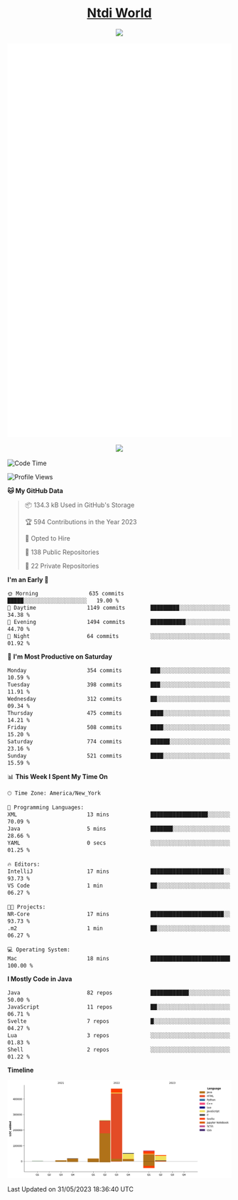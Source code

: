 <h1 align="center"><a href="https://www.ntdi.world">Ntdi World</a></h1>
<p align="center">
  <a href="https://github.com/n-tdi"><img src="https://readme-typing-svg.herokuapp.com?lines=FullStack+Developer;Web+Developer;Open-Source+Enthusiast;Java+Developer;Spigot-API%20Developer;&center=true&width=500&height=50"></a>
</p>

<div align="center">
  <img src="/github-metrics.svg"></img>
  
  <img src="https://komarev.com/ghpvc/?username=n-tdi&color=green"></img>
</div>

<!-- May use later.. idk -->
<!-- <a href="http://www.github.com/n-tdi"><img src="https://github-readme-stats.vercel.app/api?username=n-tdi&show_icons=true&hide=&count_private=true&title_color=0891b2&text_color=ffffff&icon_color=0891b2&bg_color=1c1917&hide_border=true&show_icons=true" alt="n-tdi's GitHub stats" /></a> -->

<!--START_SECTION:waka-->
![Code Time](http://img.shields.io/badge/Code%20Time-248%20hrs%208%20mins-blue)

![Profile Views](http://img.shields.io/badge/Profile%20Views-3-blue)

**🐱 My GitHub Data** 

> 📦 134.3 kB Used in GitHub's Storage 
 > 
> 🏆 594 Contributions in the Year 2023
 > 
> 💼 Opted to Hire
 > 
> 📜 138 Public Repositories 
 > 
> 🔑 22 Private Repositories 
 > 
**I'm an Early 🐤** 

```text
🌞 Morning                635 commits         █████░░░░░░░░░░░░░░░░░░░░   19.00 % 
🌆 Daytime                1149 commits        █████████░░░░░░░░░░░░░░░░   34.38 % 
🌃 Evening                1494 commits        ███████████░░░░░░░░░░░░░░   44.70 % 
🌙 Night                  64 commits          ░░░░░░░░░░░░░░░░░░░░░░░░░   01.92 % 
```
📅 **I'm Most Productive on Saturday** 

```text
Monday                   354 commits         ███░░░░░░░░░░░░░░░░░░░░░░   10.59 % 
Tuesday                  398 commits         ███░░░░░░░░░░░░░░░░░░░░░░   11.91 % 
Wednesday                312 commits         ██░░░░░░░░░░░░░░░░░░░░░░░   09.34 % 
Thursday                 475 commits         ████░░░░░░░░░░░░░░░░░░░░░   14.21 % 
Friday                   508 commits         ████░░░░░░░░░░░░░░░░░░░░░   15.20 % 
Saturday                 774 commits         ██████░░░░░░░░░░░░░░░░░░░   23.16 % 
Sunday                   521 commits         ████░░░░░░░░░░░░░░░░░░░░░   15.59 % 
```


📊 **This Week I Spent My Time On** 

```text
🕑︎ Time Zone: America/New_York

💬 Programming Languages: 
XML                      13 mins             ██████████████████░░░░░░░   70.09 % 
Java                     5 mins              ███████░░░░░░░░░░░░░░░░░░   28.66 % 
YAML                     0 secs              ░░░░░░░░░░░░░░░░░░░░░░░░░   01.25 % 

🔥 Editors: 
IntelliJ                 17 mins             ███████████████████████░░   93.73 % 
VS Code                  1 min               ██░░░░░░░░░░░░░░░░░░░░░░░   06.27 % 

🐱‍💻 Projects: 
NR-Core                  17 mins             ███████████████████████░░   93.73 % 
.m2                      1 min               ██░░░░░░░░░░░░░░░░░░░░░░░   06.27 % 

💻 Operating System: 
Mac                      18 mins             █████████████████████████   100.00 % 
```

**I Mostly Code in Java** 

```text
Java                     82 repos            ████████████░░░░░░░░░░░░░   50.00 % 
JavaScript               11 repos            ██░░░░░░░░░░░░░░░░░░░░░░░   06.71 % 
Svelte                   7 repos             █░░░░░░░░░░░░░░░░░░░░░░░░   04.27 % 
Lua                      3 repos             ░░░░░░░░░░░░░░░░░░░░░░░░░   01.83 % 
Shell                    2 repos             ░░░░░░░░░░░░░░░░░░░░░░░░░   01.22 % 
```



**Timeline**

![Lines of Code chart](https://raw.githubusercontent.com/n-tdi/n-tdi/main/assets/bar_graph.png)


 Last Updated on 31/05/2023 18:36:40 UTC
<!--END_SECTION:waka-->
